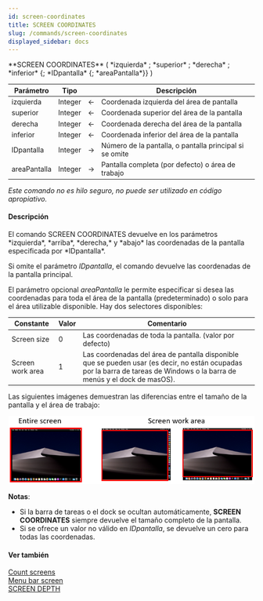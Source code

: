```yaml
---
id: screen-coordinates
title: SCREEN COORDINATES
slug: /commands/screen-coordinates
displayed_sidebar: docs
---
```


<!--REF #_command_.SCREEN COORDINATES.Syntax-->**SCREEN COORDINATES** ( *izquierda* ; *superior* ; *derecha* ; *inferior* {; *IDpantalla* {; *areaPantalla*}} )<!-- END REF-->
<!--REF #_command_.SCREEN COORDINATES.Params-->
| Parámetro | Tipo |  | Descripción |
| --- | --- | --- | --- |
| izquierda | Integer | &#8592; | Coordenada izquierda del área de pantalla |
| superior | Integer | &#8592; | Coordenada superior del área de la pantalla |
| derecha | Integer | &#8592; | Coordenada derecha del área de la pantalla |
| inferior | Integer | &#8592; | Coordenada inferior del área de la pantalla |
| IDpantalla | Integer | &#8594;  | Número de la pantalla, o pantalla principal si se omite |
| areaPantalla | Integer | &#8594;  | Pantalla completa (por defecto) o área de trabajo |

<!-- END REF-->

*Este comando no es hilo seguro, no puede ser utilizado en código apropiativo.*


#### Descripción 

<!--REF #_command_.SCREEN COORDINATES.Summary-->El comando SCREEN COORDINATES devuelve en los parámetros *izquierda*, *arriba*, *derecha,* y *abajo* las coordenadas de la pantalla especificada por *IDpantalla*.<!-- END REF-->

Si omite el parámetro *IDpantalla*, el comando devuelve las coordenadas de la pantalla principal.

El parámetro opcional *areaPantalla* le permite especificar si desea las coordenadas para toda el área de la pantalla (predeterminado) o solo para el área utilizable disponible. Hay dos selectores disponibles:

| Constante        | Valor | Comentario                                                                                                                                                                 |
| ---------------- | ----- | -------------------------------------------------------------------------------------------------------------------------------------------------------------------------- |
| Screen size      | 0     | Las coordenadas de toda la pantalla. (valor por defecto)                                                                                                                   |
| Screen work area | 1     | Las coordenadas del área de pantalla disponible que se pueden usar (es decir, no están ocupadas por la barra de tareas de Windows o la barra de menús y el dock de masOS). |

Las siguientes imágenes demuestran las diferencias entre el tamaño de la pantalla y el área de trabajo:

![](../assets/en/commands/pict4800387.en.png) 

**Notas**:

* Si la barra de tareas o el dock se ocultan automáticamente, **SCREEN COORDINATES** siempre devuelve el tamaño completo de la pantalla.
* Si se ofrece un valor no válido en *IDpantalla*, se devuelve un cero para todas las coordenadas.

#### Ver también 

[Count screens](count-screens.md)  
[Menu bar screen](menu-bar-screen.md)  
[SCREEN DEPTH](screen-depth.md)  